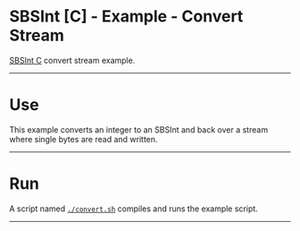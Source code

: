 <!-- Author (Created): Roger "Equah" Hürzeler -->
<!-- Date (Created): 12020.02.08 HE -->
<!-- License: apache-2.0 -->

**SBSInt [C] - Example - Convert Stream**
================================================================================

[SBSInt C](https://github.com/TheEquah/SBSInt-c/) convert stream example.

--------------------------------------------------------------------------------

# Use

This example converts an integer to an SBSInt and back over a stream where single bytes are read and written.

--------------------------------------------------------------------------------

# Run

A script named [`./convert.sh`](https://github.com/TheEquah/SBSInt-c/blob/master/example/convert_stream/convert.sh) compiles and runs the example script.

--------------------------------------------------------------------------------
